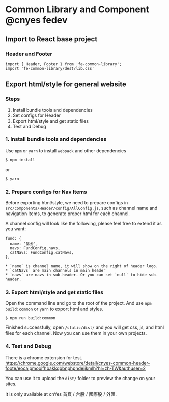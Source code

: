 # Common Library and Component @cnyes fedev

## Import to React base project

### Header and Footer

```
import { Header, Footer } from 'fe-common-library';
import 'fe-common-library/dest/lib.css'
```

## Export html/style for general website

### Steps

1. Install bundle tools and dependencies
2. Set configs for Header
3. Export html/style and get static files
4. Test and Debug

### 1. Install bundle tools and dependencies

Use `npm` or `yarn` to install `webpack` and other dependencies

```
$ npm install
```

or

```
$ yarn
```

### 2. Prepare configs for Nav Items

Before exporting html/style, we need to prepare configs in `src/components/Header/config/AllConfig.js`, such as channel name and navigation items, to generate proper html for each channel.

A channel config will look like the following, please feel free to extend it as you want:
```
fund: {
  name: '基金',
  navs: FundConfig.navs,
  catNavs: FundConfig.catNavs,
},
```

	* `name` is channel name, it will show on the right of header logo.
	* `catNavs` are main channels in main header
	* `navs` are navs in sub-header. Or you can set `null` to hide sub-header.

### 3. Export html/style and get static files

Open the command line and go to the root of the project.
And use `npm build:common` or `yarn` to export html and styles.

```
$ npm run build:common
```

Finished successfully, open `/static/dist/` and you will get css, js, and html files for each channel.
Now you can use them in your own projects.

### 4. Test and Debug

There is a chrome extension for test.
https://chrome.google.com/webstore/detail/cnyes-common-header-foote/eocaipmoojfhbakkgbbnphpndejikmlh?hl=zh-TW&authuser=2

You can use it to upload the `dist/` folder to preview the change on your sites.

It is only available at cnYes 首頁 / 台股 / 國際股 / 外匯.
